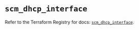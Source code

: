 # `scm_dhcp_interface`

Refer to the Terraform Registry for docs: [`scm_dhcp_interface`](https://registry.terraform.io/providers/paloaltonetworks/scm/1.0.2/docs/resources/dhcp_interface).
